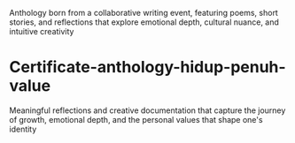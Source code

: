 Anthology born from a collaborative writing event, featuring poems, short stories, and reflections that explore emotional depth, cultural nuance, and intuitive creativity
# Certificate-anthology-hidup-penuh-value
Meaningful reflections and creative documentation that capture the journey of growth, emotional depth, and the personal values that shape one's identity
